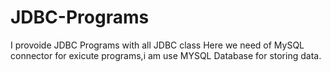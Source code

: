 # JDBC-Programs
I provoide JDBC Programs with all JDBC class
Here we need of MySQL connector for exicute programs,i am use MYSQL Database for storing data.
